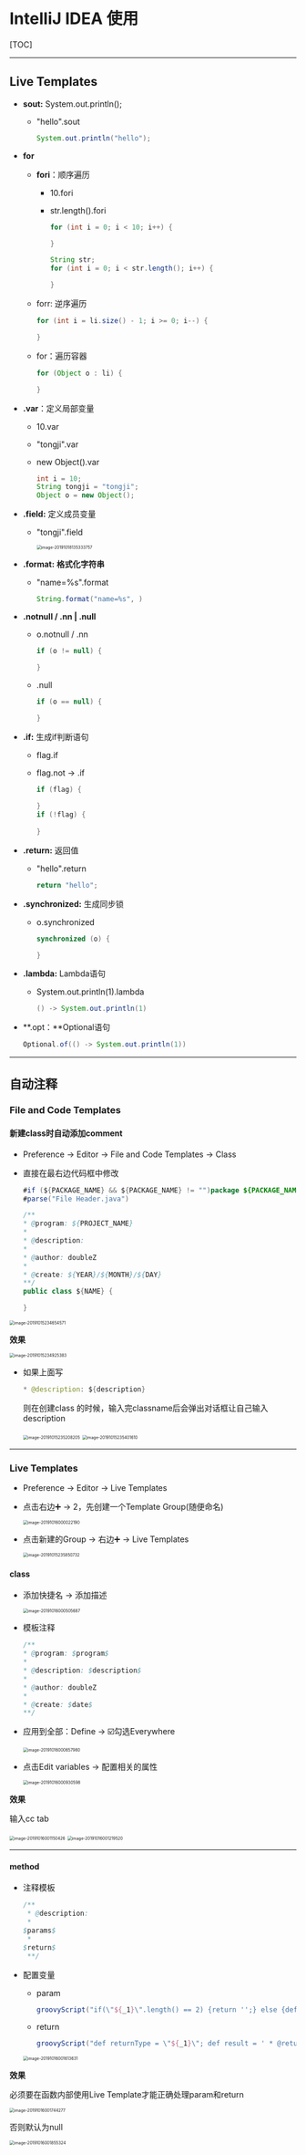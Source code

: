 # IntelliJ IDEA 使用

[TOC]

------

## Live Templates

- **sout:** System.out.println();

  - "hello".sout

    ```java
    System.out.println("hello");
    ```

- **for**

  - **fori**：顺序遍历

    - 10.fori

    - str.length().fori

      ```java
      for (int i = 0; i < 10; i++) {
      
      }
      
      String str;
      for (int i = 0; i < str.length(); i++) {
      
      }
      ```

  - forr: 逆序遍历

    ```java
    for (int i = li.size() - 1; i >= 0; i--) {
    
    }
    ```

  - for：遍历容器

    ```java
    for (Object o : li) {
    
    }
    ```

- **.var**：定义局部变量

  - 10.var

  - "tongji".var

  - new Object().var

    ```java
    int i = 10;
    String tongji = "tongji";
    Object o = new Object();
    ```

- **.field:** 定义成员变量

  - "tongji".field

    <img src="ScreenShots/IntelliJ IDEA/field.png" alt="image-20191018135333757" style="zoom:50%;" />

- **.format:** **格式化字符串**

  - "name=%s".format

    ```java
    String.format("name=%s", )
    ```

- **.notnull / .nn  | .null**

  - o.notnull / .nn

    ```java
    if (o != null) {
    
    }
    ```

  - .null

    ```java
    if (o == null) {
    
    }
    ```

- **.if:** 生成if判断语句

  - flag.if

  - flag.not -> .if

    ```java
    if (flag) {
        
    }
    if (!flag) {
        
    }
    ```

- **.return:** 返回值

  - "hello".return

    ```java
    return "hello";
    ```

- **.synchronized:** 生成同步锁

  - o.synchronized

    ```java
    synchronized (o) {
    
    }
    ```

- **.lambda:** Lambda语句

  - System.out.println(1).lambda

    ```java
    () -> System.out.println(1)
    ```

- **.opt：**Optional语句

  ```java
  Optional.of(() -> System.out.println(1))
  ```

  

------

## 自动注释

### File and Code Templates

#### 新建class时自动添加comment

- Preference -> Editor -> File and Code Templates -> Class

- 直接在最右边代码框中修改

  ```java
  #if (${PACKAGE_NAME} && ${PACKAGE_NAME} != "")package ${PACKAGE_NAME};#end
  #parse("File Header.java")
  
  /**
  * @program: ${PROJECT_NAME}
  *
  * @description: 
  *
  * @author: doubleZ
  *
  * @create: ${YEAR}/${MONTH}/${DAY} 
  **/
  public class ${NAME} {
  
  }
  ```

<img src="ScreenShots/IntelliJ IDEA/File&CodeTemplate.png" alt="image-20191015234654571" style="zoom:50%;" />

**效果**

<img src="ScreenShots/IntelliJ IDEA/File&CodeTemplate result.png" alt="image-20191015234925383" style="zoom:50%;" />

- 如果上面写

  ```java
  * @description: ${description}
  ```

  则在创建class 的时候，输入完classname后会弹出对话框让自己输入description

  <img src="ScreenShots/IntelliJ IDEA/File&CodeTemplate description.png" alt="image-20191015235208205" style="zoom:50%;" />

  <img src="ScreenShots/IntelliJ IDEA/File&CodeTemplate result2.png" alt="image-20191015235401610" style="zoom:50%;" />

------

### Live Templates

- Preference -> Editor -> Live Templates

- 点击右边➕ -> 2，先创建一个Template Group(随便命名)

  <img src="ScreenShots/IntelliJ IDEA/Live Template class.png" alt="image-20191016000022190" style="zoom:50%;" />

- 点击新建的Group -> 右边➕ -> Live Templates

  <img src="ScreenShots/IntelliJ IDEA/Live Template class2.png" alt="image-20191015235850732" style="zoom:50%;" />

#### class

- 添加快捷名 -> 添加描述

  <img src="ScreenShots/IntelliJ IDEA/Live Template class3.png" alt="image-20191016000505687" style="zoom:50%;" />

- 模板注释

  ```java
  /**
  * @program: $program$
  *
  * @description: $description$
  *
  * @author: doubleZ
  *
  * @create: $date$
  **/
  ```

- 应用到全部：Define -> ☑️勾选Everywhere

  <img src="ScreenShots/IntelliJ IDEA/Live Template class4.png" alt="image-20191016000657980" style="zoom:50%;" />

- 点击Edit variables -> 配置相关的属性

  <img src="ScreenShots/IntelliJ IDEA/Live Template class5.png" alt="image-20191016000930598" style="zoom:50%;" />

**效果**

输入cc tab

<img src="ScreenShots/IntelliJ IDEA/Live Template class result1.png" alt="image-20191016001150426" style="zoom:50%;" />

<img src="ScreenShots/IntelliJ IDEA/Live Template class result2.png" alt="image-20191016001219520" style="zoom:50%;" />

------

#### method

- 注释模板

  ```java
  /**
   * @description: 
   *
  $params$
   *
  $return$
   **/
  ```

- 配置变量

  - param

    ```groovy
    groovyScript("if(\"${_1}\".length() == 2) {return '';} else {def result=''; def params=\"${_1}\".replaceAll('[\\\\[|\\\\]|\\\\s]', '').split(',').toList();for(i = 0; i < params.size(); i++) {if(i<(params.size()-1)){result+=' * @param ' + params[i] + ' : ' + '\\n'}else{result+=' * @param ' + params[i] + ' : '}}; return result;}", methodParameters()); 
    ```

  - return

    ```groovy
    groovyScript("def returnType = \"${_1}\"; def result = ' * @return : ' + returnType; return result;", methodReturnType());
    ```

  <img src="ScreenShots/IntelliJ IDEA/Live Template method1.png" alt="image-20191016001613631" style="zoom:50%;" />

**效果**

必须要在函数内部使用Live Template才能正确处理param和return

<img src="ScreenShots/IntelliJ IDEA/Live Template method result1.png" alt="image-20191016001744277" style="zoom:50%;" />

否则默认为null

<img src="ScreenShots/IntelliJ IDEA/Live Template method2.png" alt="image-20191016001855324" style="zoom:50%;" />